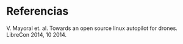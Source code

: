 # Referencias

V. Mayoral et. al. Towards an open source linux autopilot for drones. LibreCon 2014, 10 2014.
